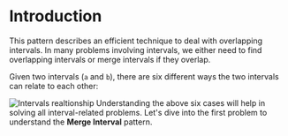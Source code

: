 # Introduction

This pattern describes an efficient technique to deal with overlapping intervals. In many problems involving intervals, we either need to find overlapping intervals or merge intervals if they overlap.

Given two intervals (`a` and `b`), there are six different ways the two intervals can relate to each other:

![Intervals realtionship](https://hackernoon.imgix.net/images/G9YRlqC9joZNTWsi1ul7tRkO6tv1-8mh13wm9.jpg?w=1200&q=75&auto=format)
Understanding the above six cases will help in solving all interval-related problems. Let's dive into the first problem to understand the **Merge Interval** pattern.

